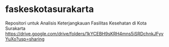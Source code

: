 # faskeskotasurakarta
Repositori untuk Analisis Keterjangkauan Fasilitas Kesehatan di Kota Surakarta
https://drive.google.com/drive/folders/1kYCEBH9sKRH4mns5iSRDchnkJFyvYuXo?usp=sharing
